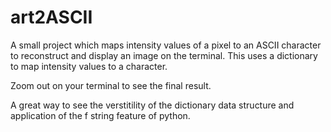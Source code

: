 # art2ASCII

A small project which maps intensity values of a pixel to an ASCII character to reconstruct and display an image on the terminal.
This uses a dictionary to map intensity values to a character.

Zoom out on your terminal to see the final result.

A great way to see the verstitility of the dictionary data structure and application of the f string feature of python.
